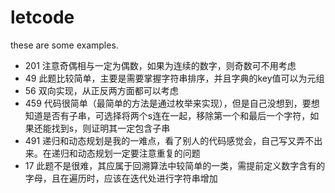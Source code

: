 # letcode
these are some examples.


- 201 注意奇偶相与一定为偶数，如果为连续的数字，则奇数可不用考虑
- 49 此题比较简单，主要是需要掌握字符串排序，并且字典的key值可以为元组
- 56 双向实现，从正反两方面都可以考虑
- 459 代码很简单（最简单的方法是通过枚举来实现），但是自己没想到，要想知道是否有子串，可选择将两个s连在一起，移除第一个和最后一个字符，如果还能找到s，则证明其一定包含子串
- 491 递归和动态规划是我的一难点，看了别人的代码感觉会，自己写又弄不出来。在递归和动态规划一定要注意重复的问题
- 17 此题不是很难，其应属于回溯算法中较简单的一类，需提前定义数字含有的字母，且在遍历时，应该在迭代处进行字符串增加